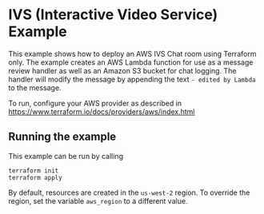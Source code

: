# IVS (Interactive Video Service) Example

This example shows how to deploy an AWS IVS Chat room using Terraform only. The
example creates an AWS Lambda function for use as a message review handler as
well as an Amazon S3 bucket for chat logging. The handler will modify the
message by appending the text `- edited by Lambda` to the message.

To run, configure your AWS provider as described in https://www.terraform.io/docs/providers/aws/index.html

## Running the example

This example can be run by calling

```shell
terraform init
terraform apply
```

By default, resources are created in the `us-west-2` region. To override the
region, set the variable `aws_region` to a different value.
